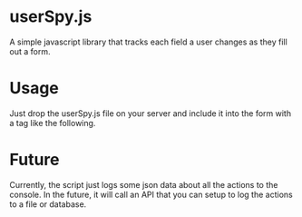 # userSpy.js

A simple javascript library that tracks each field a user changes as they
fill out a form.

# Usage

Just drop the userSpy.js file on your server and include it into the form with
a tag like the following.

  <script src="userSpy.js"></script>
  
# Future

Currently, the script just logs some json data about all the actions to the
console. In the future, it will call an API that you can setup to log the
actions to a file or database.
